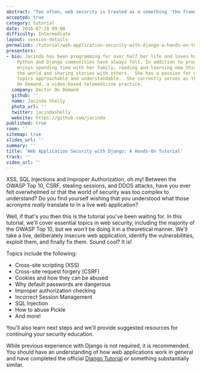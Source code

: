 ```yaml
---
abstract: "Too often, web security is treated as a something 'the framework takes care of.'  Not today! In this tutorial, we will use live Django instances that have some security flaws. We'll find the flaws, see the consequences, and learn how to fix and prevent these in our own applications."
accepted: true
category: tutorial
date: 2016-07-18 09:00
difficulty: Intermediate
layout: session-details
permalink: /tutorial/web-application-security-with-django-a-hands-on-tutorial/
presenters:
- bio: Jacinda has been programming for over half her life and loves how special the
    Python and Django communities have always felt. In addition to programming, Jacinda
    enjoys spending time with her family, reading and learning new things, traveling
    the world and sharing stories with others.  She has a passion for making technical
    topics approachable and understandable.  She currently serves as the CTO at Doctor
    On Demand, a video-based telemedicine practice.
  company: Doctor On Demand
  github: ''
  name: Jacinda Shelly
  photo_url: ''
  twitter: jacindashelly
  website: https://github.com/jacinda
published: true
room: ''
sitemap: true
slides_url: ''
summary: ''
title: 'Web Application Security with Django: A Hands-On Tutorial'
track: ''
video_url: ''
---
```


XSS, SQL Injections and Improper Authorization, oh my!  Between the OWASP Top 10, CSRF, stealing sessions, and DDOS attacks, have you ever felt overwhelmed or that the world of security was too complex to understand?  Do you find yourself wishing that you understood what those acronyms *really* translate to in a live web application?

Well, if that's you then this is the tutorial you've been waiting for.  In this tutorial, we'll cover essential topics in web security, including the majority of the OWASP Top 10, but we *won't* be doing it in a theoretical manner.  We'll take a live, deliberately insecure web application, identify the vulnerabilities, exploit them, and finally fix them.  Sound cool?  It is!

Topics include the following:

* Cross-site scripting (XSS)
* Cross-site request forgery (CSRF)
* Cookies and how they can be abused
* Why default passwords are dangerous
* Improper authorization checking
* Incorrect Session Management
* SQL Injection
* How to abuse Pickle
* And more!

You'll also learn next steps and we'll provide suggested resources for continuing your security education.

While previous experience with Django is not required, it is recommended.  You should have an understanding of how web applications work in general and have completed the official [Django Tutorial](https://docs.djangoproject.com/en/2.1/intro/tutorial01/) or something substantially similar.